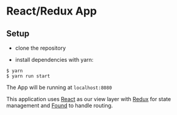 # React/Redux App

## Setup

* clone the repository

* install dependencies with yarn:

```
$ yarn
$ yarn run start
```

The App will be running at `localhost:8080`

This application uses [React][1] as our view layer with [Redux][2] for state management and [Found][3] to handle routing.

[1]:https://reactjs.org/

[2]:http://redux.js.org/docs/introduction/

[3]:https://github.com/4Catalyzer/found

